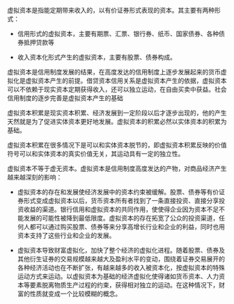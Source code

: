 虚拟资本是指能定期带来收入的，以有价证券形式表现的资本。其主要有两种形式：

- 信用形式的虚拟资本，主要有期票、汇票、银行券、纸币、国家债券、各种债券抵押贷款等

- 收入资本化形式产生的虚拟资本，主要有股票、债券构成。

虚拟资本是信用制度发展的结果，在高度发达的信用制度上逐步发展起来的货币虚拟化是虚拟资本产生的前提。借贷资本信用关系是虚拟资本产生的依据，虚拟资本可以不依赖于现实资本定期获得收入，还可以独立运动，在自由买卖中获益。社会信用制度的逐步完善是虚拟资本产生的基础

虚拟资本积累是现实资本积累、经济发展到一定阶段以后才逐步出现的，他的产生天然就是为了促进实体资本更好地发展。虚拟资本的积累必然以实体资本的积累为基础。

虚拟资本积累在很多情况下是可以和实体资本脱节的，即虚拟资本积累反映的价值符号可以和实体资本的真实价值无关，其运动具有一定的独立性。

虚拟资本不等于虚无资本。虚拟资本是信用制度高度发达的产物，对商品经济产生越来越深刻的影响：

- 虚拟资本的存在和发展使经济发展中的资本约束被缓解。股票、债券等有价证券形式变成虚拟资本以后，货币资本所有者找到了一条直接投资、直接分享投资收益的渠道。银行信用和虚拟资本的共同作用，使使得企业因为资本不足不能发展的可能性被降到最低限度。虚拟资本的存在拓宽了公众的投资渠道，任何人都可以通过购买股票、债券等来分享高增长行业和企业的利益，同时也用资本支持了这些行业和企业的发展。

- 虚拟资本导致财富虚拟化，加快了整个经济的虚拟化进程。随着股票、债券及其他衍生证券的交易规模越来越大及盈利水平的变动，围绕着证券交易展开的各种经济活动也在不断扩张，有越来越多的收入被资本化，按虚拟资本的特殊运动方式来运动。以虚拟资本为基础的经济虚拟化使得诸如货币资本、人力资本等要素脱离物质生产过程的约束，获得相对独立的运动。在这种情况下，财富的性质就变成一个比较模糊的概念。
